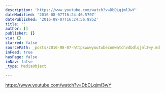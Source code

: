 ```yaml
---
description: 'https://www.youtube.com/watch?v=DbDLqjml3wY'
dateModified: '2016-08-07T16:24:46.570Z'
datePublished: '2016-08-07T16:24:56.885Z'
title: ''
author: []
publisher: {}
via: {}
starred: false
sourcePath: _posts/2016-08-07-httpswwwyoutubecomwatchvdbdlqjml3wy.md
inFeed: true
hasPage: false
inNav: false
_type: MediaObject

---
```

https://www.youtube.com/watch?v=DbDLqjml3wY